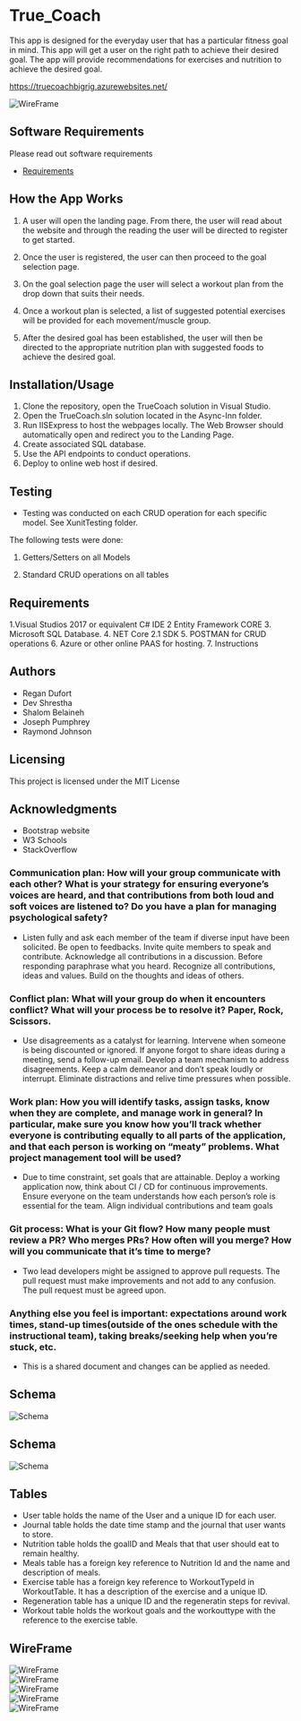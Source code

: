 
# True_Coach

This app is designed for the everyday user that has a particular fitness goal in mind. This app will get a user on the right path to achieve their desired goal. The app will provide recommendations for exercises and nutrition to achieve the desired goal. 

https://truecoachbigrig.azurewebsites.net/

![WireFrame](/Assets/TrueCoachApp.jpg)  

## Software Requirements 
Please read out software requirements
* [Requirements](/Requirements.md)  

## How the App Works

1. A user will open the landing page. From there, the user will read about the website and through the reading the user will be directed to register to get started. 

2. Once the user is registered, the user can then proceed to the goal selection page. 

3. On the goal selection page the user will select a workout plan from the drop down that suits their needs.

4. Once a workout plan is selected, a list of suggested potential exercises will be provided for each movement/muscle group. 

5. After the desired goal has been established, the user will then be directed to the appropriate nutrition plan with suggested foods to achieve the desired goal.


## Installation/Usage
1. Clone the repository, open the TrueCoach solution in Visual Studio.
2. Open the TrueCoach.sln solution located in the Async-Inn folder.
3. Run IISExpress to host the webpages locally. The Web Browser should automatically open and redirect you to the Landing Page.
4. Create associated SQL database.
5. Use the API endpoints to conduct operations.
6. Deploy to online web host if desired.

## Testing
* Testing was conducted on each CRUD operation for each specific model. See XunitTesting folder.

The following tests were done:

1. Getters/Setters on all Models

2. Standard CRUD operations on all tables

## Requirements
1.Visual Studios 2017 or equivalent C# IDE
2 Entity Framework CORE
3. Microsoft SQL Database.
4. NET Core 2.1 SDK
5. POSTMAN for CRUD operations
6. Azure or other online PAAS for hosting.
7. Instructions

## Authors
* Regan Dufort
* Dev Shrestha
* Shalom Belaineh
* Joseph Pumphrey
* Raymond Johnson

## Licensing 

This project is licensed under the MIT License

## Acknowledgments

* Bootstrap website
* W3 Schools
* StackOverflow

### Communication plan: How will your group communicate with each other? What is your strategy for ensuring everyone’s voices are heard, and that contributions from both loud and soft voices are listened to? Do you have a plan for managing psychological safety?

* Listen fully and ask each member of the team if diverse input have been solicited. Be open to feedbacks. Invite quite members to speak and contribute. Acknowledge all contributions in a discussion. Before responding paraphrase what you heard. Recognize all contributions, ideas and values. Build on the thoughts and ideas of others.

### Conflict plan: What will your group do when it encounters conflict? What will your process be to resolve it? Paper, Rock, Scissors. 

* Use disagreements as a catalyst for learning. Intervene when someone is being discounted or ignored. If anyone forgot to share ideas during a meeting, send a follow-up email. Develop a team mechanism to address disagreements. Keep a calm demeanor and don’t speak loudly or interrupt. Eliminate distractions and relive time pressures when possible.

### Work plan: How you will identify tasks, assign tasks, know when they are complete, and manage work in general? In particular, make sure you know how you’ll track whether everyone is contributing equally to all parts of the application, and that each person is working on “meaty” problems. What project management tool will be used?

* Due to time constraint, set goals that are attainable. Deploy a working application now, think about CI / CD for continuous improvements. Ensure everyone on the team understands how each person’s role is essential for the team. Align individual contributions and team goals

### Git process: What is your Git flow? How many people must review a PR? Who merges PRs? How often will you merge? How will you communicate that it’s time to merge?

* Two lead developers might be assigned to approve pull requests. The pull request must make improvements and not add to any confusion. The pull request must be agreed upon.

### Anything else you feel is important: expectations around work times, stand-up times(outside of the ones schedule with the instructional team), taking breaks/seeking help when you’re stuck, etc.
* This is a shared document and changes can be applied as needed. 

## Schema
![Schema](/Assets/MVCSchema.jpg)  

## Schema
![Schema](/Assets/Schema.jpg)  

## Tables
* User table holds the name of the User and a unique ID for each user. 
* Journal table holds the date time stamp and the journal that user wants to store. 
* Nutrition table holds the goalID and Meals that that user should eat to remain healthy. 
* Meals table has a foreign key reference to Nutrition Id and the name and description of meals. 
* Exercise table has a foreign key reference to WorkoutTypeId in WorkoutTable. It has a description of the exercise and a unique ID. 
* Regeneration table has a unique ID and the regeneratin steps for revival. 
* Workout table holds the workout goals and the workouttype with the reference to the exercise table. 


## WireFrame
![WireFrame](/Assets/WireFrame1.jpg)  
![WireFrame](/Assets/WireFrame2.jpg)  
![WireFrame](/Assets/WireFrame3.jpg)  
![WireFrame](/Assets/WireFrame4.jpg)  
![WireFrame](/Assets/WireFrame6.jpg)  

